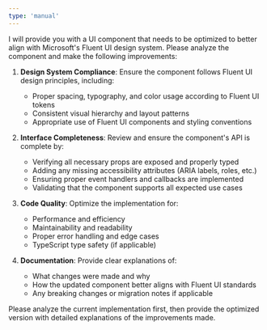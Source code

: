 ```yaml
---
type: 'manual'
---
```


I will provide you with a UI component that needs to be optimized to better align with Microsoft's
Fluent UI design system. Please analyze the component and make the following improvements:

1. **Design System Compliance**: Ensure the component follows Fluent UI design principles,
   including:
   - Proper spacing, typography, and color usage according to Fluent UI tokens
   - Consistent visual hierarchy and layout patterns
   - Appropriate use of Fluent UI components and styling conventions

2. **Interface Completeness**: Review and ensure the component's API is complete by:
   - Verifying all necessary props are exposed and properly typed
   - Adding any missing accessibility attributes (ARIA labels, roles, etc.)
   - Ensuring proper event handlers and callbacks are implemented
   - Validating that the component supports all expected use cases

3. **Code Quality**: Optimize the implementation for:
   - Performance and efficiency
   - Maintainability and readability
   - Proper error handling and edge cases
   - TypeScript type safety (if applicable)

4. **Documentation**: Provide clear explanations of:
   - What changes were made and why
   - How the updated component better aligns with Fluent UI standards
   - Any breaking changes or migration notes if applicable

Please analyze the current implementation first, then provide the optimized version with detailed
explanations of the improvements made.
